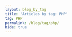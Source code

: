 ```yaml
---
layout: blog_by_tag
title: 'Articles by tag: PHP'
tag: PHP
permalink: /blog/tag/php/
hide: true
---
```

